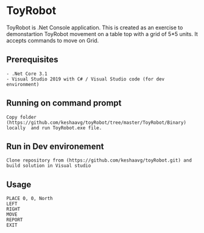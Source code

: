 # ToyRobot

ToyRobot is .Net Console application. This is created as an exercise to demonstartion ToyRobot movement 
on a table top with a grid of 5*5 units. It accepts commands to move on Grid.

## Prerequisites
	- .Net Core 3.1
	- Visual Studio 2019 with C# / Visual Studio code (for dev environment)

## Running on command prompt
	
	Copy folder (https://github.com/keshaavg/toyRobot/tree/master/ToyRobot/Binary) locally	and run ToyRobot.exe file.

## Run in Dev environement

	Clone repository from (https://github.com/keshaavg/toyRobot.git) and build solution in Visual studio

## Usage

```
PLACE 0, 0, North 
LEFT
RIGHT
MOVE
REPORT
EXIT
```
